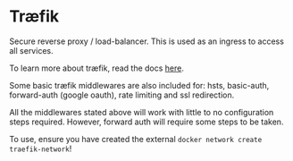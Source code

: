 # Træfik

Secure reverse proxy / load-balancer. This is used as an ingress to access all services.

To learn more about træfik, read the docs [here](https://docs.traefik.io).

Some basic træfik middlewares are also included for: hsts, basic-auth, forward-auth (google oauth), rate limiting and ssl redirection.

All the middlewares stated above will work with little to no configuration steps required. However, forward auth will require some steps to be taken.

To use, ensure you have created the external `docker network create traefik-network`!